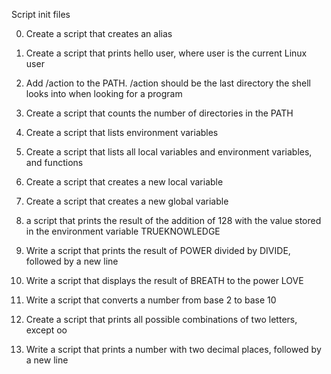 Script init files

0. Create a script that creates an alias

1. Create a script that prints hello user, where user is the current Linux user

2. Add /action to the PATH. /action should be the last directory the shell looks into when looking for a program

3. Create a script that counts the number of directories in the PATH

4. Create a script that lists environment variables

5. Create a script that lists all local variables and environment variables, and functions

6. Create a script that creates a new local variable

7. Create a script that creates a new global variable

8. a script that prints the result of the addition of 128 with the value stored in the environment variable TRUEKNOWLEDGE

9. Write a script that prints the result of POWER divided by DIVIDE, followed by a new line

10. Write a script that displays the result of BREATH to the power LOVE

11. Write a script that converts a number from base 2 to base 10

12. Create a script that prints all possible combinations of two letters, except oo

13. Write a script that prints a number with two decimal places, followed by a new line 
